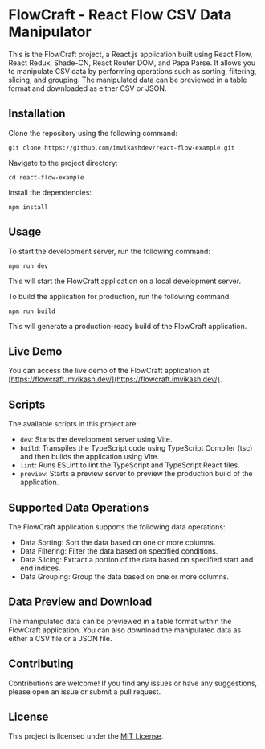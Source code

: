 # FlowCraft - React Flow CSV Data Manipulator

This is the FlowCraft project, a React.js application built using React Flow, React Redux, Shade-CN, React Router DOM, and Papa Parse. It allows you to manipulate CSV data by performing operations such as sorting, filtering, slicing, and grouping. The manipulated data can be previewed in a table format and downloaded as either CSV or JSON.

## Installation

Clone the repository using the following command:

```
git clone https://github.com/imvikashdev/react-flow-example.git
```

Navigate to the project directory:

```
cd react-flow-example
```

Install the dependencies:

```
npm install
```

## Usage

To start the development server, run the following command:

```
npm run dev
```

This will start the FlowCraft application on a local development server.

To build the application for production, run the following command:

```
npm run build
```

This will generate a production-ready build of the FlowCraft application.

## Live Demo

You can access the live demo of the FlowCraft application at [https://flowcraft.imvikash.dev/](https://flowcraft.imvikash.dev/).

## Scripts

The available scripts in this project are:

- `dev`: Starts the development server using Vite.
- `build`: Transpiles the TypeScript code using TypeScript Compiler (tsc) and then builds the application using Vite.
- `lint`: Runs ESLint to lint the TypeScript and TypeScript React files.
- `preview`: Starts a preview server to preview the production build of the application.

## Supported Data Operations

The FlowCraft application supports the following data operations:

- Data Sorting: Sort the data based on one or more columns.
- Data Filtering: Filter the data based on specified conditions.
- Data Slicing: Extract a portion of the data based on specified start and end indices.
- Data Grouping: Group the data based on one or more columns.

## Data Preview and Download

The manipulated data can be previewed in a table format within the FlowCraft application. You can also download the manipulated data as either a CSV file or a JSON file.

## Contributing

Contributions are welcome! If you find any issues or have any suggestions, please open an issue or submit a pull request.

## License

This project is licensed under the [MIT License](LICENSE).
